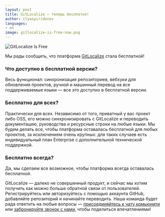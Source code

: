 ```yaml
---
layout: post
title: GitLocalize – теперь бесплатно!
author: ilyaspiridonov
languages:
- en
image: gitlocalize-is-free-now.png
---
```


![GitLocalize Is Free](/img/gitlocalize-is-free-now.png)

Мы рады сообщить, что платформа [GitLocalize](https://gitlocalize.com) стала бесплатной!

### Что доступно в бесплатной версии?

Весь функционал: синхронизация репозиториев, вебхуки для обновления проектов, ручной и машинный перевод на все поддерживаемые языки — все это доступно в бесплатной версии.

### Бесплатно для всех?

Практически для всех. Независимо от того, приватный у вас проект либо OSS, его можно синхронизировать с GitLocalize и переводить документацию, руководства и ресурсные строки на любые языки. Мы будем делать все, чтобы платформа оставалась бесплатной для любых проектов, за исключением очень крупных: для таких случаев есть индивидуальный план Enterprise с дополнительной технической поддержкой. 

### Бесплатно всегда?

Да, мы сделаем все возможное, чтобы платформа всегда оставалась бесплатной.

GitLocalize — далеко не совершенный продукт, и сейчас мы хотим получить как можно больше обратной связи от пользователей. Регистрируйтесь или авторизуйтесь с помощью аккаунта GitHub, добавляйте репозиторий и начинайте переводить. Наша команда будет рада ответить на любые вопросы — [присоединяйтесь к чату комьюнити](https://gitter.im/gitlocalize/Lobby) или [забронируйте звонок с нами](https://calendly.com/is-alconost), чтобы поделиться впечатлениями!
